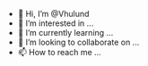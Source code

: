 - 👋 Hi, I’m @Vhulund
- 👀 I’m interested in ...
- 🌱 I’m currently learning ...
- 💞️ I’m looking to collaborate on ...
- 📫 How to reach me ...

<!---
Vhulund/Vhulund is a ✨ special ✨ repository because its `README.md` (this file) appears on your GitHub profile.
You can click the Preview link to take a look at your changes.
--->
